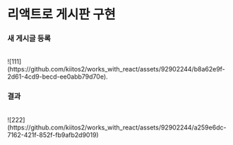 # 리액트로 게시판 구현

<h3>새 게시글 등록</h3> <br />
![111](https://github.com/kiitos2/works_with_react/assets/92902244/b8a62e9f-2d61-4cd9-becd-ee0abb79d70e). <br />

<h3>결과</h3> <br />
![222](https://github.com/kiitos2/works_with_react/assets/92902244/a259e6dc-7162-421f-852f-fb9afb2d9019) <br /> 




